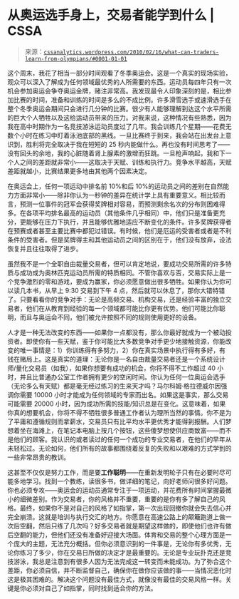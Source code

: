 <!--yml

分类：未分类

日期：2024 年 05 月 12 日 18:36:04

-->

# 从奥运选手身上，交易者能学到什么 | CSSA

> 来源：[`cssanalytics.wordpress.com/2010/02/16/what-can-traders-learn-from-olympians/#0001-01-01`](https://cssanalytics.wordpress.com/2010/02/16/what-can-traders-learn-from-olympians/#0001-01-01)

这个周末，我花了相当一部分时间观看了冬季奥运会。这是一个真实的现场实验，观众可以深入了解成为任何领域最优秀的人所需要的东西。运动员每四年只有一次机会参加奥运会争夺奥运金牌，赌注非常高。我发现最令人印象深刻的是，相比参加比赛的时间，准备和训练的时间是多么的不成比例。许多滑雪选手或速滑选手在整个冬季奥运会期间只会进行几分钟的比赛。很少有人能够理解到达这个水平所需的巨大个人牺牲以及这给运动员带来的压力。对我来说，这种情况有些熟悉，因为我在高中时期作为一名竞技游泳运动员度过了几年。我会训练几个星期——花费无数个小时在练习中盯着泳池底部的黑线。一旦比赛终于到来，我会站在出发台上意识到，胜利将完全取决于我在短短的 25 秒内能做什么。再也没有时间思考了——没有回头的余地，我的心脏随着肾上腺素的激增而狂跳。一旦枪声响起，我和下一个人之间的差距就非常小——这取决于天赋、训练和执行力。竞争水平越高，天赋差距就越小，比赛结果更多地由其他两个因素决定。

在奥运会上，任何一项运动中排名前 10%和后 10%的运动员之间的差别在自然能力方面非常小——除非你认为一秒钟的差异在统计学上具有重要意义。相比较而言，预测一位事件的冠军会获得奖牌相对容易，而预测剩余名次的分布则困难得多。在各项平均排名最高的运动员（其他条件几乎相同）中，他们只是准备更充分，更能够在压力下执行，并且能够优雅地适应不断变化的条件。许多奖牌获得者在预赛或者甚至主要比赛中都犯过错误。有时候，他们是厄运的受害者或者是不利条件的受害者。但是奖牌得主和其他运动员之间的区别在于，他们没有放弃，设法恢复并且往往取得了进步。

虽然我不是一个全职自由裁量交易者，但可以肯定地说，要成功交易所需的许多特质与成功成为奥林匹克运动员所需的特质相同。不管你喜欢与否，交易实际上是一个竞争激烈的零和游戏，要成为赢家，你必须愿意做出很多牺牲。如果你认为你可以读几本书，从早上 9:30 交易到下午 4 点，然后就可以休息了，那你大错特错了。只要看看你的竞争对手：无论是高频交易、机构交易，还是经验丰富的独立交易者，他们在从教育到经验的每一个领域都可能比你更有优势。他们可能比你聪明，而且与奥运会不同，他们被允许按照不同的规则使用更好的设备。

人才是一种无法改变的东西——如果你一点都没有，那么你最好就成为一个被动投资者。即使你有一些天赋，鉴于你可能比大多数竞争对手更少地接触资源，你能改变的唯一事情是：1）你训练得有多努力，2）你在真实场景中执行得有多好，有钱在赌局上。这是真实的道理：无论你是一名自由裁量交易者还是一个系统设计师/量化交易员（如我），如果你想要有成功的机会，你将不得不工作超过 40 小时，并且比普通办公室工作者拥有更少的空闲时间。你认为任何一位奥运会选手（无论多么有天赋）都是毫无经过练习的生来天才吗？马尔科姆·格拉德威尔因强调你需要 10000 小时才能成为任何领域的专家而出名。如果这是事实，那么交易可能需要 20000 小时，因为成功所需的技能/知识总是在变化。这意味着，如果你真的想要机会，你将不得不牺牲很多普通工作者认为理所当然的事情。你不是为了平庸和遵循规则而拿薪水，交易员只有比平均水平更优秀才能得到报酬。人们梦想着坐在海滩上，在笔记本电脑上按几个按钮，这些傻梦想使供应商致富——而不是他们的顾客。我认识的或者读过的任何一个成功的专业交易者，在他们的早年从未轻松过。无论如何，他们所有的故事都围绕着反复的失败和以艰难的方式学到的一些非常昂贵的教训。

这甚至不仅仅是努力工作，而是要**工作聪明**——在重新发明轮子只有在必要时尽可能多地学习。找到一个教练，读很多书，做详细的笔记，向好老师问很多好问题。你也必须专攻——奥运会的运动员通常专注于一项运动，并花费所有时间掌握最微小的细微差别。作为交易者，你的风格并不重要，重要的是你有多了解自己的风格。最终，如果你不是对自己的风格了如指掌，第一次出现回撤你就会失去信心并完全崩溃。这就是培训与执行交汇的地方。你愿意在高速公路上的颠簸跑道上做一次后空翻，然后只练了几次吗？好多交易者就是期望这样做的，即使他们也许有做后空翻的能力，但他们还没有准备好迎接大场面。体育和交易的整个心理方面是一个庞大的主题，无法充分概括。但你必须意识到的一件事是，无论你有多优秀，无论你练习了多少，你在交易日所做的决定才是最重要的。无论是专业玩扑克还是竞技游泳，我总是注意到有很多人因为无法完成这一转变而未能成功。为了弥合这个差距，你必须自信，并不断监督自己，确保你在做你应该做的事——当情况恶化时这是极其困难的。解决这个问题没有最佳方式，就像没有最佳的交易风格一样。关键是你必须对自己了如指掌，同时找到适合你的方法。
